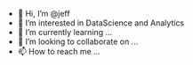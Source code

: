 - 👋 Hi, I’m @jeff
- 👀 I’m interested in DataScience and Analytics
- 🌱 I’m currently learning ...
- 💞️ I’m looking to collaborate on ...
- 📫 How to reach me ...

<!---
jeffhamm/jeffhamm is a ✨ special ✨ repository because its `README.md` (this file) appears on your GitHub profile.
You can click the Preview link to take a look at your changes.
--->
